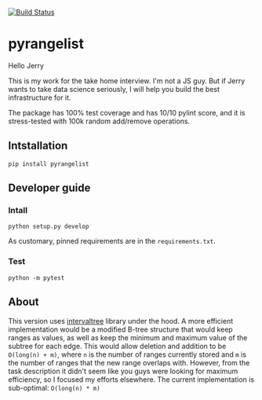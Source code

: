 [![Build Status](https://app.travis-ci.com/supersergiy/pyrangelist.svg?token=Vbe962LdVGQA2xznpx5U&branch=main)](https://app.travis-ci.com/supersergiy/pyrangelist)
# pyrangelist 

Hello Jerry

This is my work for the take home interview. 
I'm not a JS guy. But if Jerry wants to take data science seriously, I will help you build the best infrastructure for it.

The package has 100% test coverage and has 10/10 pylint score, and it is stress-tested with 100k random add/remove operations.


## Intstallation
```
pip install pyrangelist
```

## Developer guide

### Intall
```
python setup.py develop
```

As customary, pinned requirements are in the `requirements.txt`.

### Test
```
python -m pytest
```


 
## About
This version uses [intervaltree](https://github.com/chaimleib/intervaltree) library under the hood.
A more efficient implementation would be a modified B-tree structure that would keep ranges as values,
as well as keep the minimum and maximum value of the subtree for each edge. This would allow deletion 
and addition to be `O(long(n) + m)`, where `n` is the number of ranges currently stored and `m` is the
number of ranges that the new range overlaps with. However, from the task description it didn't seem
like you guys were looking for maximum efficiency, so I focused my efforts elsewhere. The current implementation
is sub-optimal: `O(long(n) * m)`

